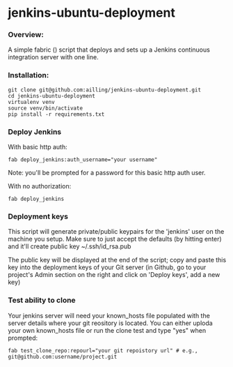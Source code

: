 # jenkins-ubuntu-deployment


### Overview:

A simple fabric () script that deploys and sets up a Jenkins continuous integration server with one line.


### Installation:

```
git clone git@github.com:ailling/jenkins-ubuntu-deployment.git
cd jenkins-ubuntu-deployment
virtualenv venv
source venv/bin/activate
pip install -r requirements.txt
```

### Deploy Jenkins

With basic http auth:
```
fab deploy_jenkins:auth_username="your username"
```

Note: you'll be prompted for a password for this basic http auth user.

With no authorization:
```
fab deploy_jenkins
```


### Deployment keys

This script will generate private/public keypairs for the 'jenkins' user on the machine you setup. Make
sure to just accept the defaults (by hitting enter) and it'll create public key ~/.ssh/id_rsa.pub


The public key will be displayed at the end of the script; copy and paste this key into the deployment
keys of your Git server (in Github, go to your project's Admin section on the right and click on 'Deploy keys', add a new key)


### Test ability to clone

Your jenkins server will need your known_hosts file populated with the server details where your git reository is located.
You can either uploda your own known_hosts file or run the clone test and type "yes" when prompted:

```
fab test_clone_repo:repourl="your git repoistory url" # e.g., git@github.com:username/project.git
```

